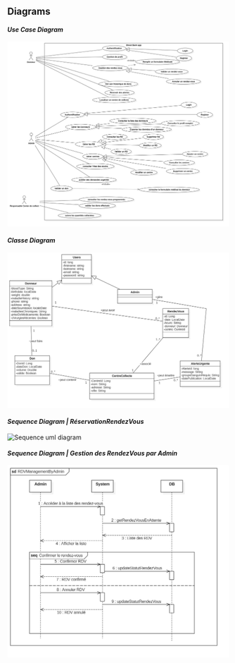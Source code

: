 ## **Diagrams**
#### ***Use Case Diagram***
![Use case uml diagram](./uml/UseCaseDiagramBloodBank.jpg)

#### ***Classe Diagram***
![Classe uml diagram](./uml/BloodBankClassDiagram1.jpg)

#### ***Sequence Diagram | RéservationRendezVous***
![Sequence uml diagram](./uml/RéservationRendezVous.jpg)


#### ***Sequence Diagram | Gestion des RendezVous par Admin***
![Sequence uml diagram](./uml/RDVManagementByAdmin.jpg)